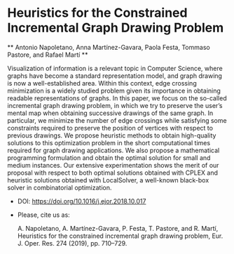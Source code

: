 # Heuristics for the Constrained Incremental Graph Drawing Problem

** Antonio Napoletano, Anna Martínez-Gavara, Paola Festa, Tommaso Pastore, and Rafael Martí **

Visualization of information is a relevant topic in Computer Science, where graphs have
become a standard representation model, and graph drawing is now a well-established
area. Within this context, edge crossing minimization is a widely studied problem given
its importance in obtaining readable representations of graphs. In this paper, we focus on
the so-called incremental graph drawing problem, in which we try to preserve the user’s
mental map when obtaining successive drawings of the same graph. In particular, we minimize the number of edge crossings while satisfying some constraints required to preserve
the position of vertices with respect to previous drawings. We propose heuristic methods
to obtain high-quality solutions to this optimization problem in the short computational
times required for graph drawing applications. We also propose a mathematical programming formulation and obtain the optimal solution for small and medium instances. Our
extensive experimentation shows the merit of our proposal with respect to both optimal solutions obtained with CPLEX and heuristic solutions obtained with LocalSolver, a
well-known black-box solver in combinatorial optimization.

- DOI: https://doi.org/10.1016/j.ejor.2018.10.017
- Please, cite us as:
   
   A. Napoletano, A. Martínez-Gavara, P. Festa, T. Pastore, and R. Martí, Heuristics for the constrained incremental graph drawing problem, Eur. J. Oper. Res. 274 (2019), pp. 710–729. 
